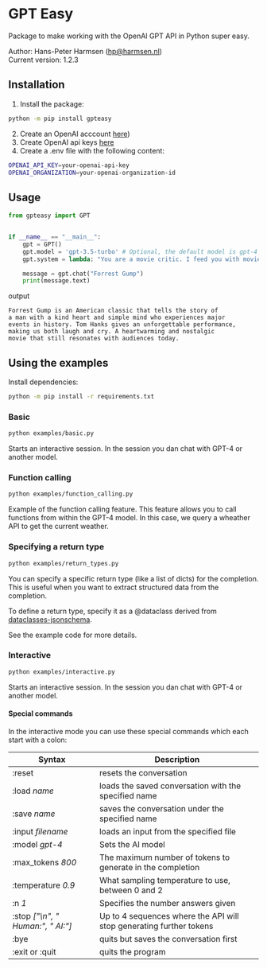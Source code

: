 # GPT Easy

Package to make working with the OpenAI GPT API in Python super easy.

Author: Hans-Peter Harmsen (hp@harmsen.nl) \
Current version: 1.2.3

## Installation
1. Install the package:
~~~~bash
python -m pip install gpteasy
~~~~
2. Create an OpenAI acccount [here](https://platform.openai.com/))
3. Create OpenAI api keys [here](https://platform.openai.com/account/api-keys)
4. Create a .env file with the following content:
```bash
OPENAI_API_KEY=your-openai-api-key
OPENAI_ORGANIZATION=your-openai-organization-id
```
## Usage
```Python
from gpteasy import GPT


if __name__ == "__main__":
    gpt = GPT()
    gpt.model = 'gpt-3.5-turbo' # Optional, the default model is gpt-4
    gpt.system = lambda: "You are a movie critic. I feed you with movie titles and you give me a review in 50 words."

    message = gpt.chat("Forrest Gump")
    print(message.text)
```
output
```
Forrest Gump is an American classic that tells the story of
a man with a kind heart and simple mind who experiences major
events in history. Tom Hanks gives an unforgettable performance, 
making us both laugh and cry. A heartwarming and nostalgic 
movie that still resonates with audiences today.
```

## Using the examples
Install dependencies:
```bash
python -m pip install -r requirements.txt
```


### Basic
```bash
python examples/basic.py
```
Starts an interactive session. In the session you dan chat with GPT-4 or another model.

### Function calling
```bash
python examples/function_calling.py
```
Example of the function calling feature. This feature allows you to call functions from within the GPT-4 model.
In this case, we query a wheather API to get the current weather.

### Specifying a return type
```bash
python examples/return_types.py
```
You can specify a specific return type (like a list of dicts) for the completion. 
This is useful when you want to extract structured data from the completion.

To define a return type, specify it as a @dataclass derived from 
[dataclasses-jsonschema](https://pypi.org/project/dataclasses-jsonschema/). 

See the example code for more details.

### Interactive
```bash
python examples/interactive.py
```
Starts an interactive session. In the session you dan chat with GPT-4 or another model.

#### Special commands
In the interactive mode you can use these special commands which each start with a colon:

| Syntax                            | Description                                                         |
|-----------------------------------|---------------------------------------------------------------------|
| :reset                            | resets the conversation                                             |
| :load _name_                      | loads the saved conversation with the specified name                |
| :save _name_                      | saves the conversation under the specified name                     |
| :input _filename_                 | loads an input from the specified file                              |
| :model _gpt-4_                    | Sets the AI model                                                   |
| :max_tokens _800_                 | The maximum number of tokens to generate in the completion          |
| :temperature _0.9_                | What sampling temperature to use, between 0 and 2                   |
| :n _1_                            | Specifies the number answers given                                  |
| :stop _["\n", " Human:", " AI:"]_ | Up to 4 sequences where the API will stop generating further tokens |
| :bye                              | quits but saves the conversation first                              |
| :exit or :quit                    | quits the program                                                   |

